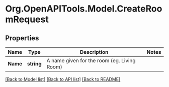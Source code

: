 # Org.OpenAPITools.Model.CreateRoomRequest
## Properties

Name | Type | Description | Notes
------------ | ------------- | ------------- | -------------
**Name** | **string** | A name given for the room (eg. Living Room) | 

[[Back to Model list]](../README.md#documentation-for-models) [[Back to API list]](../README.md#documentation-for-api-endpoints) [[Back to README]](../README.md)

